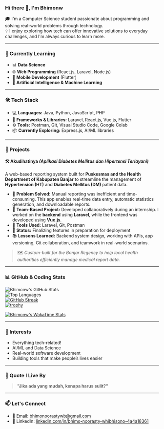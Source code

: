 ### Hi there 👋, I'm Bhimonw

🎓 I'm a Computer Science student passionate about programming and solving real-world problems through technology.  
💡 I enjoy exploring how tech can offer innovative solutions to everyday challenges, and I'm always curious to learn more.

---

### 🌱 Currently Learning

- 📊 **Data Science**
- 🌐 **Web Programming** (React.js, Laravel, Node.js)
- 📱 **Mobile Development** (Flutter)
- 🤖 **Artificial Intelligence & Machine Learning**

---

### 🛠️ Tech Stack

- 💻 **Languages:** Java, Python, JavaScript, PHP  
- 🔧 **Frameworks & Libraries:** Laravel, React.js, Vue.js, Flutter  
- ⚙️ **Tools:** Postman, Git, Visual Studio Code, Google Colab  
- 📦 **Currently Exploring:** Express.js, AI/ML libraries

---

### 💼 Projects

#### 🛠️ Akudihatinya *(Aplikasi Diabetes Mellitus dan Hipertensi Terlayani)*

A web-based reporting system built for **Puskesmas and the Health Department of Kabupaten Banjar** to streamline the management of **Hypertension (HT)** and **Diabetes Mellitus (DM)** patient data.

- 🧩 **Problem Solved:** Manual reporting was inefficient and time-consuming. This app enables real-time data entry, automatic statistics generation, and downloadable reports.
- 👥 **Team-Based Project:** Developed collaboratively during an internship. I worked on the **backend** using **Laravel**, while the frontend was developed using **Vue.js**.
- 🔧 **Tools Used:** Laravel, Git, Postman  
- 🚀 **Status:** Finalizing features in preparation for deployment  
- 📚 **Lessons Learned:** Backend system design, working with APIs, app versioning, Git collaboration, and teamwork in real-world scenarios.

> 🗺️ *Custom-built for the Banjar Regency to help local health authorities efficiently manage medical report data.*

---

### 📊 GitHub & Coding Stats

![Bhimonw's GitHub Stats](https://github-readme-stats.vercel.app/api?username=Bhimonw&show_icons=true&theme=radical)  
![Top Languages](https://github-readme-stats.vercel.app/api/top-langs/?username=Bhimonw&layout=compact&theme=radical)  
[![GitHub Streak](https://streak-stats.demolab.com?user=Bhimonw&theme=radical)](https://git.io/streak-stats)  
[![trophy](https://github-profile-trophy.vercel.app/?username=Bhimonw&theme=radical&column=4)](https://github.com/ryo-ma/github-profile-trophy)

<!--START_SECTION:waka-->
[![Bhimonw's WakaTime Stats](https://github-readme-stats.vercel.app/api/wakatime?username=Bhimonw&theme=radical)](https://wakatime.com/@Bhimonw)
<!--END_SECTION:waka-->

---

### 🧠 Interests

- Everything tech-related!
- AI/ML and Data Science
- Real-world software development
- Building tools that make people’s lives easier

---

### 💬 Quote I Live By

> **"Jika ada yang mudah, kenapa harus sulit?"**

---

### 📫 Let's Connect

- 📧 Email: [bhimonoorastywb@gmail.com](mailto:bhimonoorastywb@gmail.com)  
- 💼 LinkedIn: [linkedin.com/in/bhimo-noorasty-whibhisono-4a4a18361](https://www.linkedin.com/in/bhimo-noorasty-whibhisono-4a4a18361)
